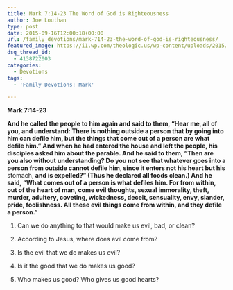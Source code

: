 ```yaml
---
title: Mark 7:14-23 The Word of God is Righteousness
author: Joe Louthan
type: post
date: 2015-09-16T12:00:18+00:00
url: /family_devotions/mark-714-23-the-word-of-god-is-righteousness/
featured_image: https://i1.wp.com/theologic.us/wp-content/uploads/2015/09/stomach-highlighted.jpg?resize=825%2C510
dsq_thread_id:
  - 4138722003
categories:
  - Devotions
tags:
  - 'Family Devotions: Mark'

---
```

**Mark 7:14-23**
  
**And he called the people to him again and said to them, “Hear me, all of you, and understand: There is nothing outside a person that by going into him can defile him, but the things that come out of a person are what defile him.” And when he had entered the house and left the people, his disciples asked him about the parable. And he said to them, “Then are you also without understanding? Do you not see that whatever goes into a person from outside cannot defile him, since it enters not his heart but his** stomach, **and is expelled?” (Thus he declared all foods clean.) And he said, “What comes out of a person is what defiles him. For from within, out of the heart of man, come evil thoughts, sexual immorality, theft, murder, adultery, coveting, wickedness, deceit, sensuality, envy, slander, pride, foolishness. All these evil things come from within, and they defile a person.”**

1. Can we do anything to that would make us evil, bad, or clean?

2. According to Jesus, where does evil come from?

3. Is the evil that we do makes us evil?

4. Is it the good that we do makes us good?

5. Who makes us good? Who gives us good hearts?